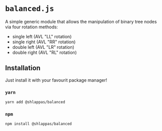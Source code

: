# `balanced.js`

A simple generic module that allows the manipulation of binary tree nodes via
four rotation methods:

- single left (AVL "LL" rotation)
- single right (AVL "RR" rotation)
- double left (AVL "LR" rotation)
- double right (AVL "RL" rotation)

## Installation

Just install it with your favourit package manager!

### `yarn`

```bash
yarn add @shlappas/balanced
```

### `npm`

```bash
npm install @shlappas/balanced
```
